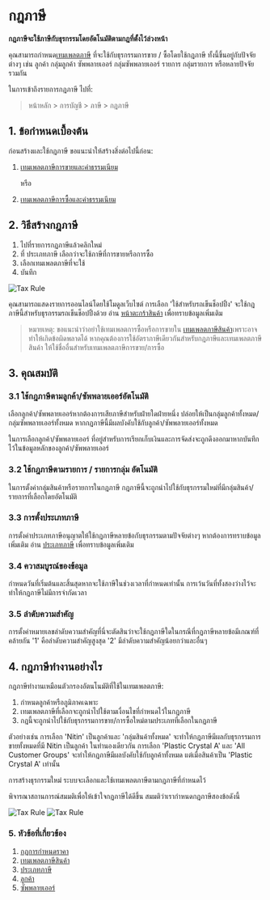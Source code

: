 <!-- add-breadcrumbs -->
# กฎภาษี

**กฎภาษีจะใช้ภาษีกับธุรกรรมโดยอัตโนมัติตามกฎที่ตั้งไว้ล่วงหน้า**

คุณสามารถกำหนด[เทมเพลตภาษี](/docs/user/manual/th/setting-up/setting-up-taxes.html) ที่จะใช้กับธุรกรรมการขาย / ซื้อโดยใช้กฎภาษี ทั้งนี้ขึ้นอยู่กับปัจจัยต่างๆ เช่น ลูกค้า กลุ่มลูกค้า ซัพพลายเออร์ กลุ่มซัพพลายเออร์ รายการ กลุ่มรายการ หรือหลายปัจจัยรวมกัน

ในการเข้าถึงรายการกฎภาษี ไปที่:

> หน้าหลัก > การบัญชี > ภาษี > กฎภาษี

## 1. ข้อกำหนดเบื้องต้น
ก่อนสร้างและใช้กฎภาษี ขอแนะนำให้สร้างสิ่งต่อไปนี้ก่อน:

1. [เทมเพลตภาษีการขายและค่าธรรมเนียม](/docs/user/manual/th/selling/sales-taxes-and-charges-template)
    
    หรือ

1. [เทมเพลตภาษีการซื้อและค่าธรรมเนียม](/docs/user/manual/th/buying/purchase-taxes-and-charges-template)

## 2. วิธีสร้างกฎภาษี
1. ไปที่รายการกฎภาษีแล้วคลิกใหม่
1. ที่ ประเภทภาษี เลือกว่าจะใช้ภาษีที่การขายหรือการซื้อ
1. เลือกเทมเพลตภาษีที่จะใช้
1. บันทึก
 <img class="screenshot" alt="Tax Rule" src="{{docs_base_url}}/assets/img/accounts/tax-rule.png">

คุณสามารถแสดงรายการออนไลน์โดยใช้โมดูลเว็บไซต์ การเลือก 'ใช้สำหรับรถเข็นช็อปปิ้ง' จะใช้กฎภาษีนี้สำหรับธุรกรรมรถเข็นช็อปปิ้งด้วย อ่าน [หน้าตะกร้าสินค้า](/docs/user/manual/th/website/shopping-cart) เพื่อทราบข้อมูลเพิ่มเติม

> หมายเหตุ: ขอแนะนำว่าอย่าใช้เทมเพลตการซื้อหรือการขายใน [เทมเพลตภาษีสินค้า](/docs/user/manual/th/accounts/item-tax-template)เพราะอาจทำให้เกิดข้อผิดพลาดได้ หากคุณต้องการใช้อัตราภาษีเดียวกันสำหรับกฎภาษีและเทมเพลตภาษีสินค้า ให้ใช้ชื่ออื่นสำหรับเทมเพลตภาษีการขาย/การซื้อ

## 3. คุณสมบัติ
### 3.1 ใช้กฎภาษีตามลูกค้า/ซัพพลายเออร์อัตโนมัติ

เลือกลูกค้า/ซัพพลายเออร์หากต้องการเสียภาษีสำหรับฝ่ายใดฝ่ายหนึ่ง ปล่อยให้เป็นกลุ่มลูกค้าทั้งหมด/กลุ่มซัพพลายเออร์ทั้งหมด หากกฎภาษีนี้มีผลบังคับใช้กับลูกค้า/ซัพพลายเออร์ทั้งหมด

ในการเลือกลูกค้า/ซัพพลายเออร์ ที่อยู่สำหรับการเรียกเก็บเงินและการจัดส่งจะถูกดึงออกมาหากบันทึกไว้ในข้อมูลหลักของลูกค้า/ซัพพลายเออร์

### 3.2 ใช้กฎภาษีตามรายการ / รายการกลุ่ม อัตโนมัติ

ในการตั้งค่ากลุ่มสินค้าหรือรายการในกฎภาษี กฎภาษีนี้จะถูกนำไปใช้กับธุรกรรมใหม่ที่มีกลุ่มสินค้า/รายการที่เลือกโดยอัตโนมัติ

### 3.3 การตั้งประเภทภาษี
การตั้งค่าประเภทภาษีอนุญาตให้ใช้กฎภาษีหลายข้อกับธุรกรรมตามปัจจัยต่างๆ หากต้องการทราบข้อมูลเพิ่มเติม อ่าน [ประเภทภาษี](/docs/user/manual/th/accounts/tax-category) เพื่อทราบข้อมูลเพิ่มเติม

### 3.4 ควาสมบูรณ์ของข้อมูล
กำหนดวันที่เริ่มต้นและสิ้นสุดหากจะใช้ภาษีในช่วงเวลาที่กำหนดเท่านั้น การเว้นวันที่ทั้งสองว่างไว้จะทำให้กฎภาษีไม่มีการจำกัดเวลา

### 3.5 ลำดับความสำคัญ
การตั้งค่าหมายเลขลำดับความสำคัญที่นี่จะตัดสินว่าจะใช้กฎภาษีใดในกรณีที่กฎภาษีหลายข้อมีเกณฑ์ที่คล้ายกัน '1' คือลำดับความสำคัญสูงสุด '2' มีลำดับความสำคัญน้อยกว่าและอื่นๆ

## 4. กฎภาษีทำงานอย่างไร

กฎภาษีทำงานเหมือนตัวกรองอัตนโนมัติที่ใช้ในเทมเพลตภาษี:

1. กำหนดลูกค้าหรือภูมิภาคเฉพาะ
1. เทมเพลตภาษีที่เลือกจะถูกนำไปใช้ตามเงื่อนไขที่กำหนดไว้ในกฎภาษี
1. กฎนี้จะถูกนำไปใช้กับธุรกรรมการขาย/การซื้อใหม่ตามประเภทที่เลือกในกฎภาษี

ตัวอย่างเช่น การเลือก 'Nitin' เป็นลูกค้าและ 'กลุ่มสินค้าทั้งหมด' จะทำให้กฎภาษีมีผลกับธุรกรรมการขายทั้งหมดที่มี Nitin เป็นลูกค้า ในทำนองเดียวกัน การเลือก 'Plastic Crystal A' และ 'All Customer Groups' จะทำให้กฎภาษีมีผลบังคับใช้กับลูกค้าทั้งหมด แต่เมื่อสินค้าเป็น 'Plastic Crystal A' เท่านั้น

การสร้างธุรกรรมใหม่ ระบบจะเลือกและใช้เทมเพลตภาษีตามกฎภาษีที่กำหนดไว้

พิจารณาสถานการณ์สมมติเพื่อให้เข้าใจกฎภาษีได้ดีขึ้น สมมติว่าเรากำหนดกฎภาษีสองข้อดังนี้

<img class="screenshot" alt="Tax Rule" src="{{docs_base_url}}/assets/img/accounts/tax-rule-1.png">

<img class="screenshot" alt="Tax Rule" src="{{docs_base_url}}/assets/img/accounts/tax-rule-2.png">

<!--Here In State GST has Billing Country as India and VAT 14% has Billing Country as Germany.

Now suppose we try to create a Sales Order for a Customer whose default Billing Country is India, system will select In State GST.
In case the Customer's Billing Country was Germany, the system will select VAT 14%. -->

### 5. หัวข้อที่เกี่ยวข้อง
1. [กฎการกำหนดราคา](/docs/user/manual/th/accounts/pricing-rule)
1. [เทมเพลตภาษีสินค้า](/docs/user/manual/th/accounts/item-tax-template)
1. [ประเภทภาษี](/docs/user/manual/th/accounts/tax-category)
1. [ลูกค้า](/docs/user/manual/th/CRM/customer)
1. [ซัพพลายเออร์](/docs/user/manual/th/buying/supplier)